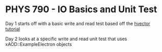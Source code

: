 # PHYS 790 - IO Basics and Unit Test

Day 1 starts off with a basic write and read test based off the [hvector tutorial](https://root.cern/root/html522/tutorials/tree/hvector.C.html)

Day 2 looks at a specific write and read unit test that uses xAOD::ExampleElectron objects